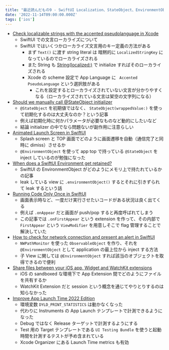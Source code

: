 ```yaml
---
title: "最近読んだもの9 - SwiftUI Localization、StateObject、EnvironmentObject など"
date: '2022-11-14T09:00:00.000Z'
tags: ['ios']
---
```


- [Check localizable strings with the accented pseudolanguage in Xcode](https://nilcoalescing.com/blog/CheckLocalizableStringsWithAccentedPseudolanguage/)
	- SwiftUI での文言ローカライズについて
	- SwiftUI ではいくつかローカライズ文言用のキー定義の方法がある
		- まず `Text()` に渡す string literal は 暗黙的に `LocalizedStringKey` になっているのでローカライズされる
		- また String も [String(localized:)](https://developer.apple.com/documentation/swift/string/init(localized:table:bundle:locale:comment:)) で initialize すればそのローカライズされる
		- Xcode の scheme 設定で App Language に ` Accented PseudoLanguage` という選択肢がある
			- これを設定するとローカライズされていない文言が分かりやすくなる（ローカライズされている文言は架空の文字列になる）
- [Should we manually call @StateObject initializer](https://sarunw.com/posts/manually-initialize-stateobject/)
	- `@StateObject` を初期値ではなく、 `StateObject(wrappedValue:)` を使って初期化するのは大丈夫なのか？という記事
	- 例えば初期化時に何かパラメータが必要なものなど動的にしたいなど
	- 結論 initializer の中でなら問題ないが副作用に注意らしい
- [Animated Launch Screen in SwiftUI](https://holyswift.app/animated-launch-screen-in-swiftui/)
	- Splash screen と TOP 画面でどのように画面遷移を自動（通信完了と同時に dimiss）させるか
	- `@EnvironmentObject` を使って app top で持っている `@StateObject` を inject しているのが勉強になった
- [When does a SwiftUI Environment get retained?](https://tiagolopes.blog/2022/11/01/when-does-a-swiftui-environment-get-retained/)
	- SwiftUI の EnvironmentObject がどのようにメモリ上で持たれているかの記事
	- leak している view に `.environmentObject()` するとそれに引きずられて leak するという話
- [Running Code Only Once in SwiftUI](https://www.swiftjectivec.com/swiftui-run-code-only-once-versus-onappear-or-task)
	- 画面表示時など、一度だけ実行させたいコードがある状況は良く出てくる
	- 例えば `.onAppear` だと画面が push/pop すると再度呼ばれてしまう
	- この記事では `.onFirstAppear` という extension を作って、その内部で `FirstAppear` という `ViewModifier` を用意しそこで flag 管理することで解決していた
- [How to check for network connection and present an alert in SwiftUI](https://danijelavrzan.com/posts/2022/11/network-connection-alert-swiftui/)
	- `NWPathMonitor` を使った `ObservableObject` を作り、それを `@EnvironmentObject` として application の最上位から inject する方法
	- 子 View に関しては `@EnvironmentObject` すれば該当のオブジェクトを取得できるので便利
- [Share files between your iOS app, Widget and WatchKit extensions](https://blog.eidinger.info/share-files-between-your-ios-app-widget-and-watchkit-extensions)
	- iOS の sandboxed な環境下で App Extension 間でどのようにファイルを共有するか
	- WatchKit Extension だと session という概念を通じてやりとりするのは知らなかった
- [Improve App Launch Time 2022 Edition](https://samwize.com/2022/11/01/improve-app-launch-time-2022/)
	- 環境変数 `DYLD_PRINT_STATISTICS`  は動かなくなった
	- 代わりに Instruments の App Launch テンプレートで計測できるようになった
	- Debug ではなく Release ターゲットで計測するようにする
	- Test 用の Target テンプレートである `UI Testing Bundle` を使うと起動時間を計測するテストが予め含まれている
	- Xcode Organizer にある Launch Time metrics も有効